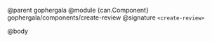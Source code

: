 @parent gophergala
@module {can.Component} gophergala/components/create-review <create-review>
@signature `<create-review>`

@body

## <create-review>

